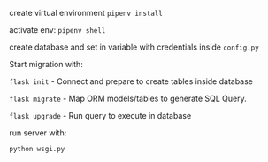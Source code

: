 create virtual environment ``pipenv install``

activate env: `pipenv shell`

create database and set in variable with credentials inside `config.py`

Start migration with:

`flask init` - Connect and prepare to create tables inside database

`flask migrate` - Map ORM models/tables to generate SQL Query.

`flask upgrade` - Run query to execute in database


run server with:

`python wsgi.py`